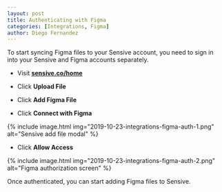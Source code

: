 ```yaml
---
layout: post
title: Authenticating with Figma
categories: [Integrations, Figma]
author: Diego Fernandez
---
```

To start syncing Figma files to your Sensive account, you need to sign in into your Sensive and Figma accounts separately.

- Visit [**sensive.co/home**](https://app.sensive.co/home)

- Click **Upload File**

- Click **Add Figma File**

- Click **Connect with Figma**

{% include image.html img="2019-10-23-integrations-figma-auth-1.png" alt="Sensive add file modal" %}

- Click **Allow Access**

{% include image.html img="2019-10-23-integrations-figma-auth-2.png" alt="Figma authorization screen" %}

Once authenticated, you can start adding Figma files to Sensive.

